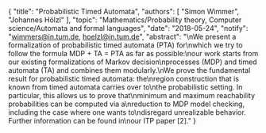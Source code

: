 {
    "title": "Probabilistic Timed Automata",
    "authors": [
        "Simon Wimmer",
        "Johannes Hölzl"
    ],
    "topic": "Mathematics/Probability theory,  Computer science/Automata and formal languages",
    "date": "2018-05-24",
    "notify": "wimmers@in.tum.de, hoelzl@in.tum.de",
    "abstract": "\nWe present a formalization of probabilistic timed automata (PTA) for\nwhich we try to follow the formula MDP + TA = PTA as far as possible:\nour work starts from our existing formalizations of Markov decision\nprocesses (MDP) and timed automata (TA) and combines them modularly.\nWe prove the fundamental result for probabilistic timed automata: the\nregion construction that is known from timed automata carries over to\nthe probabilistic setting. In particular, this allows us to prove that\nminimum and maximum reachability probabilities can be computed via a\nreduction to MDP model checking, including the case where one wants to\ndisregard unrealizable behavior. Further information can be found in\nour ITP paper [2]."
}